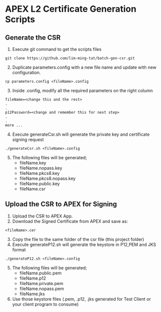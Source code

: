 # APEX L2 Certificate Generation Scripts

## Generate the CSR
1. Execute git command to get the scripts files
```text
git clone https://github.com/lim-ming-tat/batch-gen-csr.git
```
2. Duplicate parameters.config with a new file name and update with new configuration.
```text
cp parameters.config <fileName>.config
```
3. Inside <fileName>.config, modify all the required parameters on the right column
```text
fileName=<change this and the rest>
.
.
p12Password=<change and remember this for next step>
.
.
more ...
```
4. Execute generateCsr.sh will generate the private key and certificate signing request
```text
./generateCsr.sh <fileName>.config
```
5. The following files will be generated;
    - fileName.key
    - fileName.nopass.key
    - fileName.pkcs8.key
    - fileName.pkcs8.nopass.key
    - fileName.public.key
    - fileName.csr

## Upload the CSR to APEX for Signing
1. Upload the CSR to APEX App.
2. Download the Signed Certificate from APEX and save as: 
```text
<fileName>.cer
```
3. Copy the file to the same folder of the csr file (this project folder)
4. Execute generateP12.sh will generate the keystore in P12,PEM and JKS format
```text
./generateP12.sh <fileName>.config
```
5. The following files will be generated;
    - fileName.public.pem
    - fileName.p12
    - fileName.private.pem
    - fileName.nopass.pem
    - fileName.jks
6. Use those keystore files (.pem, .p12, .jks generated for Test Client or your client program to consume)
